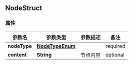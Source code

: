 <a name="NodeStruct"></a>
## NodeStruct
### 属性
参数名 | 参数类型 | 参数描述 | 备注
------------ | ------------- | ------------- | -------------
**nodeType** | [**NodeTypeEnum**](#NodeTypeEnum) |  |  required 
**content** | **String** | 节点内容 |  optional

<markdown src="./NodeTypeEnum.md"/>


